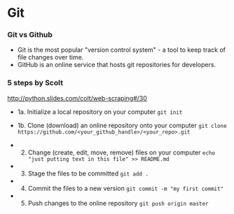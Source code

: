 # Git

### Git vs Github
- Git is the most popular "version control system" - a tool to keep track of file changes over time. 
- GitHub is an online service that hosts git repositories for developers.

### 5 steps by Scolt
http://python.slides.com/colt/web-scraping#/30

- 1a. Initialize a local repository on your computer
```git init```

- 1b. Clone (download) an online repository onto your computer
```git clone https://github.com/<your_github_handle>/<your_repo>.git```

- 2. Change (create, edit, move, remove) files on your computer
```echo "just putting text in this file" >> README.md```

- 3. Stage the files to be committed
```git add .```

- 4. Commit the files to a new version
```git commit -m "my first commit"```

- 5. Push changes to the online repository
```git push origin master```






